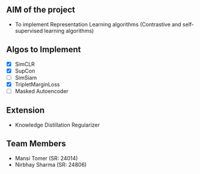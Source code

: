 ## **AIM of the project**

- To implement Representation Learning algorithms (Contrastive and self-supervised learning algorithms)

## **Algos to Implement**

- [x] SimCLR
- [x] SupCon
- [ ] SimSiam
- [x] TripletMarginLoss
- [ ] Masked Autoencoder

## **Extension**

- Knowledge Distillation Regularizer

## **Team Members**

- Mansi Tomer (SR: 24014)
- Nirbhay Sharma (SR: 24806)